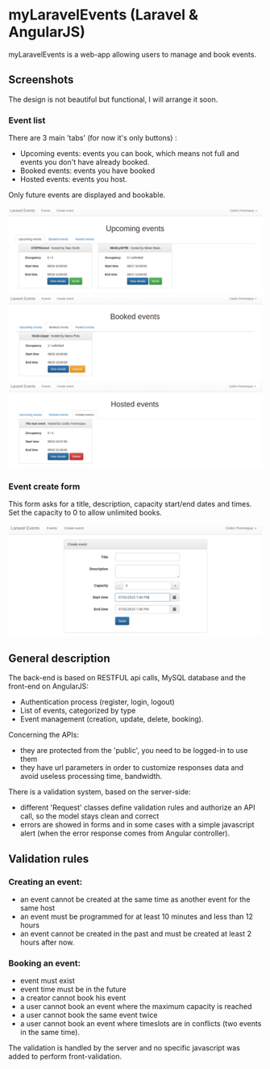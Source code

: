 # myLaravelEvents (Laravel & AngularJS)

myLaravelEvents is a web-app allowing users to manage and book events.

## Screenshots
The design is not beautiful but functional, I will arrange it soon.


### Event list

There are 3 main 'tabs' (for now it's only buttons) :
  - Upcoming events: events you can book, which means not full and events you don't have already booked. 
  - Booked events: events you have booked
  - Hosted events: events you host.

Only future events are displayed and bookable.

![alt tag](https://raw.githubusercontent.com/drydry/myLaravelEvents/master/storage/app/screenshots/events-list-upcoming.png)
![alt tag](https://raw.githubusercontent.com/drydry/myLaravelEvents/master/storage/app/screenshots/events-list-booked.png)
![alt tag](https://raw.githubusercontent.com/drydry/myLaravelEvents/master/storage/app/screenshots/events-list-hosted.png)

### Event create form

This form asks for a title, description, capacity start/end dates and times.
Set the capacity to 0 to allow unlimited books.  

![alt tag](https://raw.githubusercontent.com/drydry/myLaravelEvents/master/storage/app/screenshots/event-create.png)


## General description
The back-end is based on RESTFUL api calls, MySQL database and the front-end on AngularJS:
  - Authentication process (register, login, logout)
  - List of events, categorized by type
  - Event management (creation, update, delete, booking).

Concerning the APIs:
  - they are protected from the 'public', you need to be logged-in to use them
  - they have url parameters in order to customize responses data and avoid useless processing time, bandwidth.

There is a validation system, based on the server-side:
  - different 'Request' classes define validation rules and authorize an API call, so the model stays clean and correct
  - errors are showed in forms and in some cases with a simple javascript alert (when the error response comes from Angular controller). 

## Validation rules

### Creating an event:
  - an event cannot be created at the same time as another event for the same host
  - an event must be programmed for at least 10 minutes and less than 12 hours
  - an event cannot be created in the past and must be created at least 2 hours after now.

### Booking an event:
  - event must exist
  - event time must be in the future
  - a creator cannot book his event
  - a user cannot book an event where the maximum capacity is reached
  - a user cannot book the same event twice
  - a user cannot book an event where timeslots are in conflicts (two events in the same time).

The validation is handled by the server and no specific javascript was added to perform front-validation.